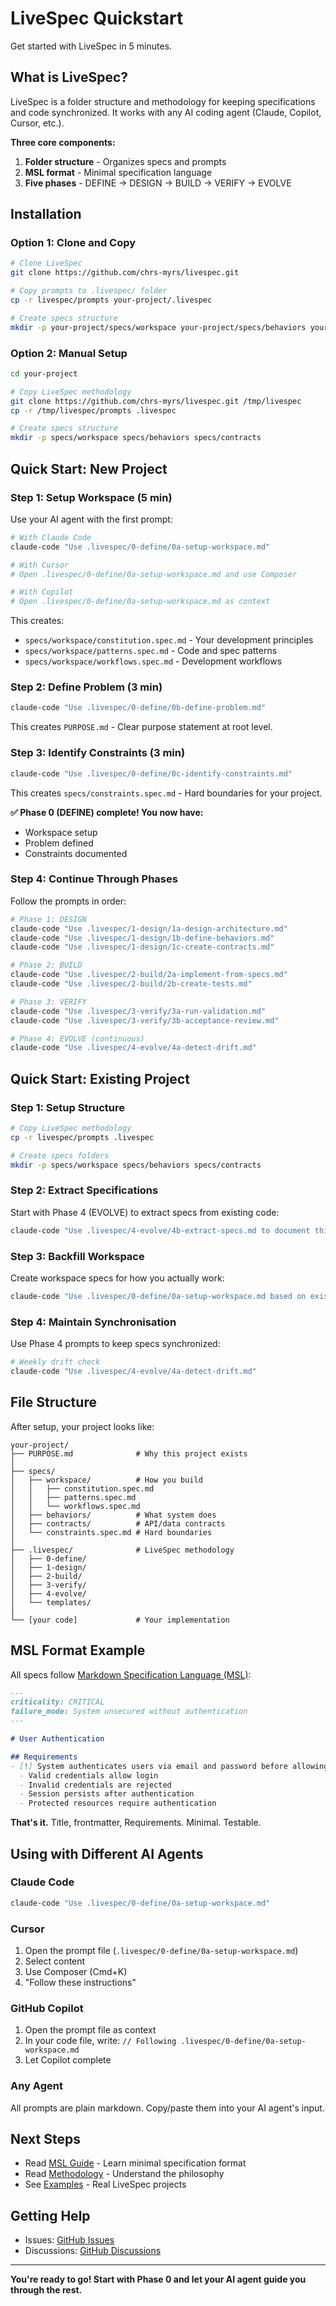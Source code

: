 # LiveSpec Quickstart

Get started with LiveSpec in 5 minutes.

## What is LiveSpec?

LiveSpec is a folder structure and methodology for keeping specifications and code synchronized. It works with any AI coding agent (Claude, Copilot, Cursor, etc.).

**Three core components:**
1. **Folder structure** - Organizes specs and prompts
2. **MSL format** - Minimal specification language
3. **Five phases** - DEFINE → DESIGN → BUILD → VERIFY → EVOLVE

## Installation

### Option 1: Clone and Copy

```bash
# Clone LiveSpec
git clone https://github.com/chrs-myrs/livespec.git

# Copy prompts to .livespec/ folder
cp -r livespec/prompts your-project/.livespec

# Create specs structure
mkdir -p your-project/specs/workspace your-project/specs/behaviors your-project/specs/contracts
```

### Option 2: Manual Setup

```bash
cd your-project

# Copy LiveSpec methodology
git clone https://github.com/chrs-myrs/livespec.git /tmp/livespec
cp -r /tmp/livespec/prompts .livespec

# Create specs structure
mkdir -p specs/workspace specs/behaviors specs/contracts
```

## Quick Start: New Project

### Step 1: Setup Workspace (5 min)

Use your AI agent with the first prompt:

```bash
# With Claude Code
claude-code "Use .livespec/0-define/0a-setup-workspace.md"

# With Cursor
# Open .livespec/0-define/0a-setup-workspace.md and use Composer

# With Copilot
# Open .livespec/0-define/0a-setup-workspace.md as context
```

This creates:
- `specs/workspace/constitution.spec.md` - Your development principles
- `specs/workspace/patterns.spec.md` - Code and spec patterns
- `specs/workspace/workflows.spec.md` - Development workflows

### Step 2: Define Problem (3 min)

```bash
claude-code "Use .livespec/0-define/0b-define-problem.md"
```

This creates `PURPOSE.md` - Clear purpose statement at root level.

### Step 3: Identify Constraints (3 min)

```bash
claude-code "Use .livespec/0-define/0c-identify-constraints.md"
```

This creates `specs/constraints.spec.md` - Hard boundaries for your project.

**✅ Phase 0 (DEFINE) complete! You now have:**
- Workspace setup
- Problem defined
- Constraints documented

### Step 4: Continue Through Phases

Follow the prompts in order:

```bash
# Phase 1: DESIGN
claude-code "Use .livespec/1-design/1a-design-architecture.md"
claude-code "Use .livespec/1-design/1b-define-behaviors.md"
claude-code "Use .livespec/1-design/1c-create-contracts.md"

# Phase 2: BUILD
claude-code "Use .livespec/2-build/2a-implement-from-specs.md"
claude-code "Use .livespec/2-build/2b-create-tests.md"

# Phase 3: VERIFY
claude-code "Use .livespec/3-verify/3a-run-validation.md"
claude-code "Use .livespec/3-verify/3b-acceptance-review.md"

# Phase 4: EVOLVE (continuous)
claude-code "Use .livespec/4-evolve/4a-detect-drift.md"
```

## Quick Start: Existing Project

### Step 1: Setup Structure

```bash
# Copy LiveSpec methodology
cp -r livespec/prompts .livespec

# Create specs folders
mkdir -p specs/workspace specs/behaviors specs/contracts
```

### Step 2: Extract Specifications

Start with Phase 4 (EVOLVE) to extract specs from existing code:

```bash
claude-code "Use .livespec/4-evolve/4b-extract-specs.md to document this existing codebase"
```

### Step 3: Backfill Workspace

Create workspace specs for how you actually work:

```bash
claude-code "Use .livespec/0-define/0a-setup-workspace.md based on existing patterns in this codebase"
```

### Step 4: Maintain Synchronisation

Use Phase 4 prompts to keep specs synchronized:

```bash
# Weekly drift check
claude-code "Use .livespec/4-evolve/4a-detect-drift.md"
```

## File Structure

After setup, your project looks like:

```
your-project/
├── PURPOSE.md              # Why this project exists
│
├── specs/
│   ├── workspace/          # How you build
│   │   ├── constitution.spec.md
│   │   ├── patterns.spec.md
│   │   └── workflows.spec.md
│   ├── behaviors/          # What system does
│   ├── contracts/          # API/data contracts
│   └── constraints.spec.md # Hard boundaries
│
├── .livespec/              # LiveSpec methodology
│   ├── 0-define/
│   ├── 1-design/
│   ├── 2-build/
│   ├── 3-verify/
│   ├── 4-evolve/
│   └── templates/
│
└── [your code]             # Your implementation
```

## MSL Format Example

All specs follow [Markdown Specification Language (MSL)](https://github.com/chrs-myrs/msl-specification):

```markdown
---
criticality: CRITICAL
failure_mode: System unsecured without authentication
---

# User Authentication

## Requirements
- [!] System authenticates users via email and password before allowing access to protected resources.
  - Valid credentials allow login
  - Invalid credentials are rejected
  - Session persists after authentication
  - Protected resources require authentication
```

**That's it.** Title, frontmatter, Requirements. Minimal. Testable.

## Using with Different AI Agents

### Claude Code

```bash
claude-code "Use .livespec/0-define/0a-setup-workspace.md"
```

### Cursor

1. Open the prompt file (`.livespec/0-define/0a-setup-workspace.md`)
2. Select content
3. Use Composer (Cmd+K)
4. "Follow these instructions"

### GitHub Copilot

1. Open the prompt file as context
2. In your code file, write: `// Following .livespec/0-define/0a-setup-workspace.md`
3. Let Copilot complete

### Any Agent

All prompts are plain markdown. Copy/paste them into your AI agent's input.

## Next Steps

- Read [MSL Guide](msl-guide.md) - Learn minimal specification format
- Read [Methodology](methodology.md) - Understand the philosophy
- See [Examples](examples/) - Real LiveSpec projects

## Getting Help

- Issues: [GitHub Issues](https://github.com/chrs-myrs/livespec/issues)
- Discussions: [GitHub Discussions](https://github.com/chrs-myrs/livespec/discussions)

---

**You're ready to go! Start with Phase 0 and let your AI agent guide you through the rest.**
